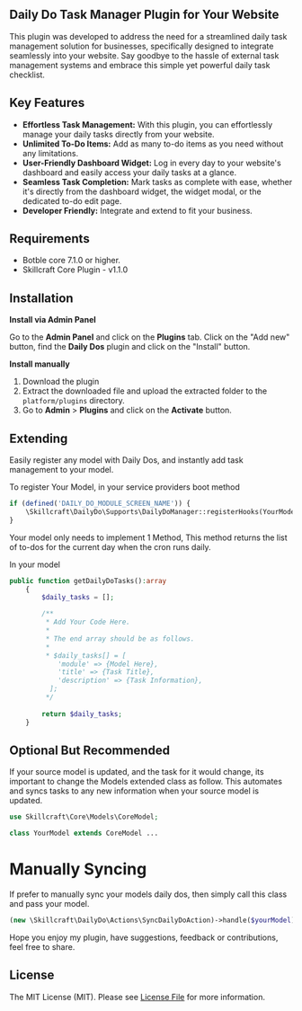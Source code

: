 ## Daily Do Task Manager Plugin for Your Website


This plugin was developed to address the need for a streamlined daily task management solution for businesses, specifically designed to integrate seamlessly into your website. Say goodbye to the hassle of external task management systems and embrace this simple yet powerful daily task checklist.

## Key Features

- **Effortless Task Management:** With this plugin, you can effortlessly manage your daily tasks directly from your website.
- **Unlimited To-Do Items:** Add as many to-do items as you need without any limitations.
- **User-Friendly Dashboard Widget:** Log in every day to your website's dashboard and easily access your daily tasks at a glance.
- **Seamless Task Completion:** Mark tasks as complete with ease, whether it's directly from the dashboard widget, the widget modal, or the dedicated to-do edit page.
- **Developer Friendly:** Integrate and extend to fit your business.


## Requirements

- Botble core 7.1.0 or higher.
- Skillcraft Core Plugin - v1.1.0

## Installation

**Install via Admin Panel**

Go to the **Admin Panel** and click on the **Plugins** tab. Click on the "Add new" button, find the **Daily Dos** plugin and click on the "Install" button.


**Install manually**

1. Download the plugin
2. Extract the downloaded file and upload the extracted folder to the `platform/plugins` directory.
3. Go to **Admin** > **Plugins** and click on the **Activate** button.


## Extending

Easily register any model with Daily Dos, and instantly add task management to your model.

To register Your Model, in your service providers boot method

```php
if (defined('DAILY_DO_MODULE_SCREEN_NAME')) {
    \Skillcraft\DailyDo\Supports\DailyDoManager::registerHooks(YourModel::class, 'Model Name');
}
```

Your model only needs to implement 1 Method, This method returns the list of to-dos for the current day when the cron runs daily.

In your model
```php
public function getDailyDoTasks():array
    {
        $daily_tasks = [];

        /**
         * Add Your Code Here.
         * 
         * The end array should be as follows.
         * 
         * $daily_tasks[] = [
            'module' => {Model Here},
            'title' => {Task Title},
            'description' => {Task Information},
          ];
         */
       
        return $daily_tasks;
    }
```


## Optional But Recommended

If your source model is updated, and the task for it would change, its important to change the Models extended class as follow.
This automates and syncs tasks to any new information when your source model is updated.

```php
use Skillcraft\Core\Models\CoreModel;

class YourModel extends CoreModel ...
```

# Manually Syncing

If prefer to manually sync your models daily dos, then simply call this class and pass your model.

```php
(new \Skillcraft\DailyDo\Actions\SyncDailyDoAction)->handle($yourModel);
```

Hope you enjoy my plugin, have suggestions, feedback or contributions, feel free to share.


## License

The MIT License (MIT). Please see [License File](LICENSE) for more information.